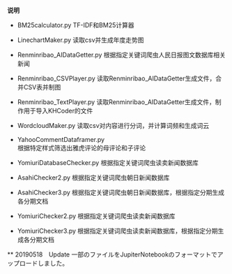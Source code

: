 <b>说明</b>
* BM25calculator.py 
TF-IDF和BM25计算器

* LinechartMaker.py 
读取csv并生成年度走势图

* Renminribao_AIDataGetter.py
根据指定关键词爬虫人民日报图文数据库相关新闻

* Renminribao_CSVPlayer.py
读取Renminribao_AIDataGetter生成文件，合并CSV表并制图

* Renminribao_TextPlayer.py
读取Renminribao_AIDataGetter生成文件，制作用于导入KHCoder的文件

* WordcloudMaker.py 
读取csv对内容进行分词，并计算词频和生成词云

* YahooCommentDataframer.py	 
根据特定样式筛选出雅虎评论的母评论和子评论

* YomiuriDatabaseChecker.py
根据指定关键词爬虫读卖新闻数据库

* AsahiChecker2.py
根据指定关键词爬虫朝日新闻数据库

* AsahiChecker3.py
根据指定关键词爬虫朝日新闻数据库，根据指定分期生成各分期文档

* YomiuriChecker2.py
根据指定关键词爬虫读卖新闻数据库

* YomiuriChecker3.py
根据指定关键词爬虫读卖新闻数据库，根据指定分期生成各分期文档

** 20190518　Update
一部のファイルをJupiterNotebookのフォーマットでアップロードしました。
